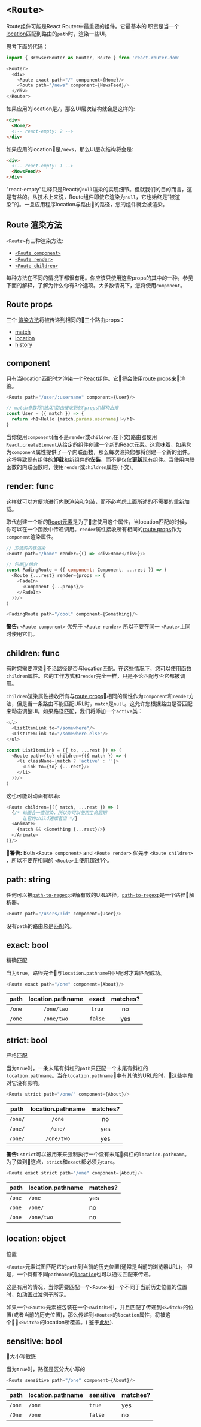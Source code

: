 # `<Route>`

Route组件可能是React Router中最重要的组件。它最基本的
职责是当一个[location](./location.md)匹配到路由的`path`时，渲染一些UI。

思考下面的代码：

```js
import { BrowserRouter as Router, Route } from 'react-router-dom'

<Router>
  <div>
    <Route exact path="/" component={Home}/>
    <Route path="/news" component={NewsFeed}/>
  </div>
</Router>
```
如果应用的location是`/`，那么UI层次结构就会是这样的:
```html
<div>
  <Home/>
  <!-- react-empty: 2 -->
</div>
```

如果应用的location是`/news`，那么UI层次结构将会是:

```html
<div>
  <!-- react-empty: 1 -->
  <NewsFeed/>
</div>
```

"react-empty"注释只是React的`null`渲染的实现细节。但就我们的目的而言，这是有益的。从技术上来说，Route组件即使它渲染为`null`，它也始终是“被渲染”的。一旦应用程序location与路由的路径，您的组件就会被渲染。
## Route 渲染方法

`<Route>`有三种渲染方法:

- [`<Route component>`](#component)
- [`<Route render>`](#render-func)
- [`<Route children>`](#children-func)

每种方法在不同的情况下都很有用。你应该只使用这些props的其中的一种。参见下面的解释，了解为什么你有3个选项。大多数情况下，您将使用`component`。

## Route props

三个 [渲染方法](#route-render-methods)将被传递到相同的三个路由props：

- [match](./match.md)
- [location](./location.md)
- [history](./history.md)

## component

只有当location匹配时才渲染一个React组件。它将会使用[route props](#route-props)来渲染。

```js
<Route path="/user/:username" component={User}/>

// match参数将被从路由接收到的props解构出来
const User = ({ match }) => {
  return <h1>Hello {match.params.username}!</h1>
}
```

当你使用`component`(而不是`render`或`children`,在下文)路由器使用[`React.createElement`](https://facebook.github.io/react/docs/react-api.html#createelement)从给定的组件创建一个新的[React元素](https://facebook.github.io/react/docs/rendering-elements.html)。这意味着，如果您为`component`属性提供了一个内联函数，那么每次渲染您都将创建一个新的组件。这将导致现有组件的**卸载**和新组件的**安装**，而不是仅仅**更新**现有组件。当使用内联函数的内联函数时，使用`render`或`children`属性(下文)。
## render: func

这样就可以方便地进行内联渲染和包装，而不必考虑上面所述的不需要的重新加载。

取代创建一个新的[React元素](https://facebook.github.io/react/docs/rendering-elements.html)是为了您使用这个属性，当location匹配的时候，你可以在一个函数中传递调用。`render`属性接收所有相同的[route props](#route-props)作为`component`渲染属性。

```js
// 方便的内联渲染
<Route path="/home" render={() => <div>Home</div>}/>

// 包裹/组合
const FadingRoute = ({ component: Component, ...rest }) => (
  <Route {...rest} render={props => (
    <FadeIn>
      <Component {...props}/>
    </FadeIn>
  )}/>
)

<FadingRoute path="/cool" component={Something}/>
```

**警告:** `<Route component>` 优先于 `<Route render>` 所以不要在同一 `<Route>`上同时使用它们。

## children: func

有时您需要渲染不论路径是否与location匹配。在这些情况下，您可以使用函数`children`属性。它的工作方式和`render`完全一样，只是不论匹配与否它都被调用。

`children`渲染属性接收所有与[route props](#route-props)相同的属性作为`component`和`render`方法，但是当一条路由不能匹配URL时，`match`是`null`。这允许您根据路由是否匹配来动态调整UI。如果路径匹配，我们将添加一个`active`类：

```js
<ul>
  <ListItemLink to="/somewhere"/>
  <ListItemLink to="/somewhere-else"/>
</ul>

const ListItemLink = ({ to, ...rest }) => (
  <Route path={to} children={({ match }) => (
    <li className={match ? 'active' : ''}>
      <Link to={to} {...rest}/>
    </li>
  )}/>
)
```

这也可能对动画有帮助:

```js
<Route children={({ match, ...rest }) => (
  {/* 动画会一直渲染，所以你可以使用生命周期
      让它的child进或者出 */}
  <Animate>
    {match && <Something {...rest}/>}
  </Animate>
)}/>
```

**警告:** Both `<Route component>` and `<Route render>` 优先于 `<Route children>` ，所以不要在相同的 `<Route>`上使用超过1个。

## path: string

任何可以被[`path-to-regexp`](https://www.npmjs.com/package/path-to-regexp)理解有效的URL路径。[`path-to-regexp`](https://www.npmjs.com/package/path-to-regexp)是一个路径解析器。

```js
<Route path="/users/:id" component={User}/>
```
没有`path`的路由总是匹配的。

## exact: bool

精确匹配

当为`true`，路径完全与`location.pathname`相匹配时才算匹配成功。

```js
<Route exact path="/one" component={About}/>
```

| path | location.pathname | exact | matches? |
| :---: | :---: | :---: | :---: |
| `/one`  | `/one/two`  | `true` | no |
| `/one`  | `/one/two`  | `false` | yes |

## strict: bool

严格匹配

当为`true`时，一条末尾有斜杠的`path`只匹配一个末尾有斜杠的`location.pathname`。当在`location.pathname`中有其他的URL段时，这些字段对它没有影响。

```js
<Route strict path="/one/" component={About}/>
```

| path | location.pathname | matches? |
| :---: | :---: | :---: |
| `/one/` | `/one` | no |
| `/one/` | `/one/` | yes |
| `/one/` | `/one/two` | yes |

**警告:** `strict`可以被用来来强制执行一个没有末尾斜杠的`location.pathname`。为了做到这点，`strict`和`exact`都必须为`ture`。

```js
<Route exact strict path="/one" component={About}/>
```

| path | location.pathname | matches? |
| --- | --- | --- |
| `/one` | `/one` | yes |
| `/one` | `/one/` | no |
| `/one` | `/one/two` | no |

## location: object

位置

`<Route>`元素试图匹配它的`path`到当前的历史位置(通常是当前的浏览器URL)。
但是，一个具有不同`pathname`的[`location`](location.md)也可以通过匹配来传递。


这是有用的情况，当你需要匹配一个`<Route>`到一个不同于当前历史位置的位置时，如[动画过渡](https://reacttraining.com/react-router/web/example/animated-transitions)例子所示。


如果一个`<Route>`元素被包装在一个`<Switch>`中，并且匹配了传递到`<Switch>`的位置(或者当前的历史位置)，那么传递到`<Route>`的`location`属性，将被这个`<Switch>`的location所覆盖。( 鉴于[此处](https://github.com/ReactTraining/react-router/blob/master/packages/react-router/modules/Switch.js#L51)).


## sensitive: bool

大小写敏感

当为`true`时，路径是区分大小写的

```js
<Route sensitive path="/one" component={About}/>
```

| path | location.pathname | sensitive | matches? |
| --- | --- | --- | --- |
| `/one`  | `/one`  | `true` | yes |
| `/One`  | `/one`  | `false` | no |

